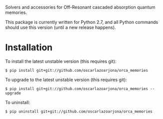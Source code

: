 Solvers and accessories for Off-Resonant cascaded absorption quantum memories.

This package is currently written for Python 2.7, and all Python commands should use this version (until a new release happens).

Installation
============
To install the latest unstable version (this requires git):

    $ pip install git+git://github.com/oscarlazoarjona/orca_memories

To upgrade to the latest unstable version (this requires git):

    $ pip install git+git://github.com/oscarlazoarjona/orca_memories --upgrade

To uninstall:

    $ pip uninstall git+git://github.com/oscarlazoarjona/orca_memories
